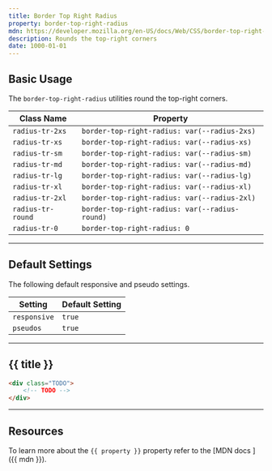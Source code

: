 ```yaml
---
title: Border Top Right Radius
property: border-top-right-radius
mdn: https://developer.mozilla.org/en-US/docs/Web/CSS/border-top-right-radius
description: Rounds the top-right corners
date: 1000-01-01
---
```


## Basic Usage

The `border-top-right-radius` utilities round the top-right corners.

| Class Name        | Property                                       |
| ----------------- | ---------------------------------------------- |
| `radius-tr-2xs`   | `border-top-right-radius: var(--radius-2xs)`   |
| `radius-tr-xs`    | `border-top-right-radius: var(--radius-xs)`    |
| `radius-tr-sm`    | `border-top-right-radius: var(--radius-sm)`    |
| `radius-tr-md`    | `border-top-right-radius: var(--radius-md)`    |
| `radius-tr-lg`    | `border-top-right-radius: var(--radius-lg)`    |
| `radius-tr-xl`    | `border-top-right-radius: var(--radius-xl)`    |
| `radius-tr-2xl`   | `border-top-right-radius: var(--radius-2xl)`   |
| `radius-tr-round` | `border-top-right-radius: var(--radius-round)` |
| `radius-tr-0`     | `border-top-right-radius: 0`                   |

---

## Default Settings

The following default responsive and pseudo settings.

| Setting      | Default Setting |
| ------------ | --------------- |
| `responsive` | `true`          |
| `pseudos`    | `true`          |

---

## {{ title }}

<div class="bg-silver-200 p-20 h-256 radius-md flex flex-wrap align-content-center">
  <!-- ... -->
</div>

```html
<div class="TODO">
	<!-- TODO -->
</div>
```

---

## Resources

To learn more about the `{{ property }}` property refer to the [MDN docs <i class="far fa-external-link ml-6"></i>]({{ mdn }}).
